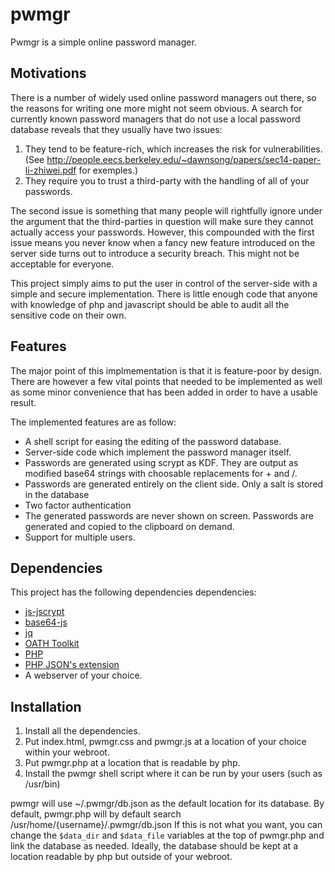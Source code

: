 # pwmgr

Pwmgr is a simple online password manager.

## Motivations

There is a number of widely used online password managers out there, so the
reasons for writing one more might not seem obvious. A search for currently
known password managers that do not use a local password database reveals that
they usually have two issues:
1. They tend to be feature-rich, which increases the risk for vulnerabilities.  
   (See
   http://people.eecs.berkeley.edu/~dawnsong/papers/sec14-paper-li-zhiwei.pdf
   for exemples.)
2. They require you to trust a third-party with the handling of all of your 
   passwords.

The second issue is something that many people will rightfully ignore under the
argument that the third-parties in question will make sure they cannot actually
access your passwords. However, this compounded with the first issue means you
never know when a fancy new feature introduced on the server side turns out to
introduce a security breach. This might not be acceptable for everyone.

This project simply aims to put the user in control of the server-side with a
simple and secure implementation. There is little enough code that anyone with
knowledge of php and javascript should be able to audit all the sensitive code
on their own.

## Features

The major point of this implmementation is that it is feature-poor by design.
There are however a few vital points that needed to be implemented as well
as some minor convenience that has been added in order to have a usable result.

The implemented features are as follow:

* A shell script for easing the editing of the password database.
* Server-side code which implement the password manager itself.
* Passwords are generated using scrypt as KDF. They are output as modified
  base64 strings with choosable replacements for + and /.
* Passwords are generated entirely on the client side. Only a salt is stored
  in the database
* Two factor authentication
* The generated passwords are never shown on screen. Passwords are generated
  and copied to the clipboard on demand.
* Support for multiple users.

## Dependencies

This project has the following dependencies dependencies:

* [js-jscrypt](https://github.com/tonyg/js-scrypt)
* [base64-js](https://github.com/beatgammit/base64-js/releases)
* [jq](https://stedolan.github.io/jq/)
* [OATH Toolkit](http://www.nongnu.org/oath-toolkit/)
* [PHP](https://secure.php.net/)
* [PHP JSON's extension](https://secure.php.net/manual/en/book.json.php)
* A webserver of your choice.

## Installation

1. Install all the dependencies.
2. Put index.html, pwmgr.css and pwmgr.js at a location of your choice within
   your webroot.
3. Put pwmgr.php at a location that is readable by php.
4. Install the pwmgr shell script where it can be run by your users (such as
   /usr/bin)

pwmgr will use ~/.pwmgr/db.json as the default location for its database. By
default, pwmgr.php will by default search /usr/home/{username}/.pwmgr/db.json
If this is not what you want, you can change the `$data_dir` and `$data_file`
variables at the top of pwmgr.php and link the database as needed. Ideally, the
database should be kept at a location readable by php but outside of your
webroot.
